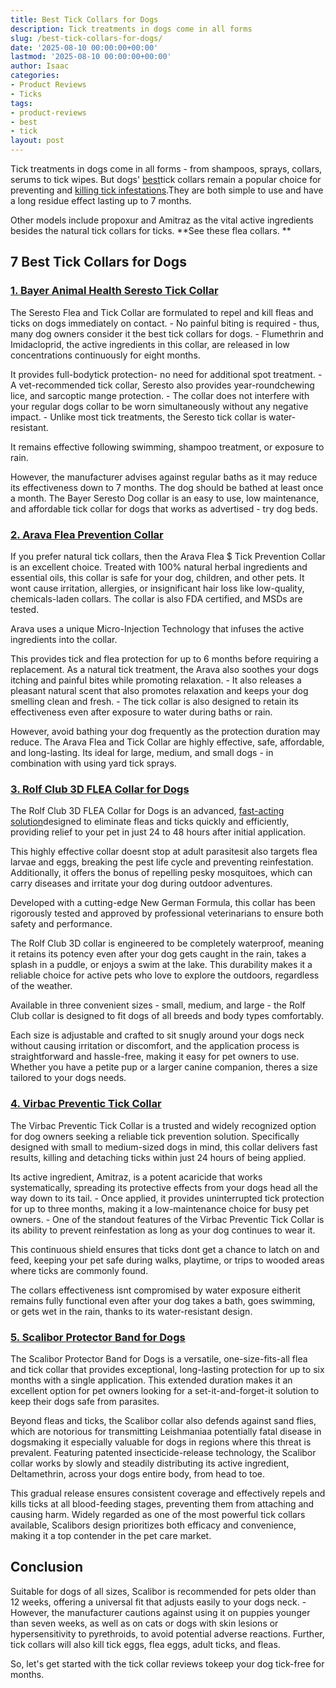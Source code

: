 ```yaml
---
title: Best Tick Collars for Dogs
description: Tick treatments in dogs come in all forms
slug: /best-tick-collars-for-dogs/
date: '2025-08-10 00:00:00+00:00'
lastmod: '2025-08-10 00:00:00+00:00'
author: Isaac
categories:
- Product Reviews
- Ticks
tags:
- product-reviews
- best
- tick
layout: post
---
```

Tick treatments in dogs come in all forms - from shampoos, sprays, collars, serums to tick wipes. But dogs' [best](https://pestpolicy.com/best-tick-shampoo-for-dogs/)tick collars remain a popular choice for preventing and [killing tick infestations](https://pestpolicy.com/best-tick-killer-for-yard/).They are both simple to use and have a long residue effect lasting up to 7 months.

Other models include propoxur and Amitraz as the vital active ingredients besides the natural tick collars for ticks. **See these flea collars. **

##  7 Best Tick Collars for Dogs

###  [1. Bayer Animal Health Seresto Tick Collar](https://www.amazon.com/dp/B00B8CG602/?tag=p-policy-20)

The Seresto Flea and Tick Collar are formulated to repel and kill fleas and ticks on dogs immediately on contact. - No painful biting is required - thus, many dog owners consider it the best tick collars for dogs. - Flumethrin and Imidacloprid, the active ingredients in this collar, are released in low concentrations continuously for eight months.

It provides full-bodytick protection- no need for additional spot treatment. - A vet-recommended tick collar, Seresto also provides year-roundchewing lice, and sarcoptic mange protection. - The collar does not interfere with your regular dogs collar to be worn simultaneously without any negative impact. - Unlike most tick treatments, the Seresto tick collar is water-resistant.

It remains effective following swimming, shampoo treatment, or exposure to rain.

However, the manufacturer advises against regular baths as it may reduce its effectiveness down to 7 months. The dog should be bathed at least once a month. The Bayer Seresto Dog collar is an easy to use, low maintenance, and affordable tick collar for dogs that works as advertised - try dog beds.

###  [2. Arava Flea Prevention Collar](https://www.amazon.com/dp/B01N0UCPUS/?tag=p-policy-20)

If you prefer natural tick collars, then the Arava Flea $ Tick Prevention Collar is an excellent choice. Treated with 100% natural herbal ingredients and essential oils, this collar is safe for your dog, children, and other pets. It wont cause irritation, allergies, or insignificant hair loss like low-quality, chemicals-laden collars. The collar is also FDA certified, and MSDs are tested.

Arava uses a unique Micro-Injection Technology that infuses the active ingredients into the collar.

This provides tick and flea protection for up to 6 months before requiring a replacement. As a natural tick treatment, the Arava also soothes your dogs itching and painful bites while promoting relaxation. - It also releases a pleasant natural scent that also promotes relaxation and keeps your dog smelling clean and fresh. - The tick collar is also designed to retain its effectiveness even after exposure to water during baths or rain.

However, avoid bathing your dog frequently as the protection duration may reduce. The Arava Flea and Tick Collar are highly effective, safe, affordable, and long-lasting. Its ideal for large, medium, and small dogs - in combination with using yard tick sprays.

###  [3. Rolf Club 3D FLEA Collar for Dogs](https://www.amazon.com/dp/B06XGWYHWR/?tag=p-policy-20)

The Rolf Club 3D FLEA Collar for Dogs is an advanced, [fast-acting solution](https://pestpolicy.com/best-tick-shampoo-for-dogs/)designed to eliminate fleas and ticks quickly and efficiently, providing relief to your pet in just 24 to 48 hours after initial application.

This highly effective collar doesnt stop at adult parasitesit also targets flea larvae and eggs, breaking the pest life cycle and preventing reinfestation. Additionally, it offers the bonus of repelling pesky mosquitoes, which can carry diseases and irritate your dog during outdoor adventures.

Developed with a cutting-edge New German Formula, this collar has been rigorously tested and approved by professional veterinarians to ensure both safety and performance.

The Rolf Club 3D collar is engineered to be completely waterproof, meaning it retains its potency even after your dog gets caught in the rain, takes a splash in a puddle, or enjoys a swim at the lake. This durability makes it a reliable choice for active pets who love to explore the outdoors, regardless of the weather.

Available in three convenient sizes - small, medium, and large - the Rolf Club collar is designed to fit dogs of all breeds and body types comfortably.

Each size is adjustable and crafted to sit snugly around your dogs neck without causing irritation or discomfort, and the application process is straightforward and hassle-free, making it easy for pet owners to use. Whether you have a petite pup or a larger canine companion, theres a size tailored to your dogs needs.

###  [4. Virbac Preventic Tick Collar](https://www.amazon.com/dp/B0043XCDKU/?tag=p-policy-20)

The Virbac Preventic Tick Collar is a trusted and widely recognized option for dog owners seeking a reliable tick prevention solution. Specifically designed with small to medium-sized dogs in mind, this collar delivers fast results, killing and detaching ticks within just 24 hours of being applied.

Its active ingredient, Amitraz, is a potent acaricide that works systematically, spreading its protective effects from your dogs head all the way down to its tail. - Once applied, it provides uninterrupted tick protection for up to three months, making it a low-maintenance choice for busy pet owners. - One of the standout features of the Virbac Preventic Tick Collar is its ability to prevent reinfestation as long as your dog continues to wear it.

This continuous shield ensures that ticks dont get a chance to latch on and feed, keeping your pet safe during walks, playtime, or trips to wooded areas where ticks are commonly found.

The collars effectiveness isnt compromised by water exposure eitherit remains fully functional even after your dog takes a bath, goes swimming, or gets wet in the rain, thanks to its water-resistant design.

###  [5. Scalibor Protector Band for Dogs](https://www.amazon.com/dp/B00MRR5ADG/?tag=p-policy-20)

The Scalibor Protector Band for Dogs is a versatile, one-size-fits-all flea and tick collar that provides exceptional, long-lasting protection for up to six months with a single application. This extended duration makes it an excellent option for pet owners looking for a set-it-and-forget-it solution to keep their dogs safe from parasites.

Beyond fleas and ticks, the Scalibor collar also defends against sand flies, which are notorious for transmitting Leishmaniaa potentially fatal disease in dogsmaking it especially valuable for dogs in regions where this threat is prevalent. Featuring patented insecticide-release technology, the Scalibor collar works by slowly and steadily distributing its active ingredient, Deltamethrin, across your dogs entire body, from head to toe.

This gradual release ensures consistent coverage and effectively repels and kills ticks at all blood-feeding stages, preventing them from attaching and causing harm. Widely regarded as one of the most powerful tick collars available, Scalibors design prioritizes both efficacy and convenience, making it a top contender in the pet care market.

##  Conclusion

Suitable for dogs of all sizes, Scalibor is recommended for pets older than 12 weeks, offering a universal fit that adjusts easily to your dogs neck. - However, the manufacturer cautions against using it on puppies younger than seven weeks, as well as on cats or dogs with skin lesions or hypersensitivity to pyrethroids, to avoid potential adverse reactions. Further, tick collars will also kill tick eggs, flea eggs, adult ticks, and fleas.

So, let's get started with the tick collar reviews tokeep your dog tick-free for months.